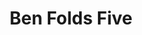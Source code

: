 ---
title: "Ben Folds Five"
summary: "An American alternative and piano rock trio formed from Chapel Hill, North Carolina. They formed in 1993 and were active through 2000, reuniting in 2008."
image: "ben-folds-five.jpg"
---